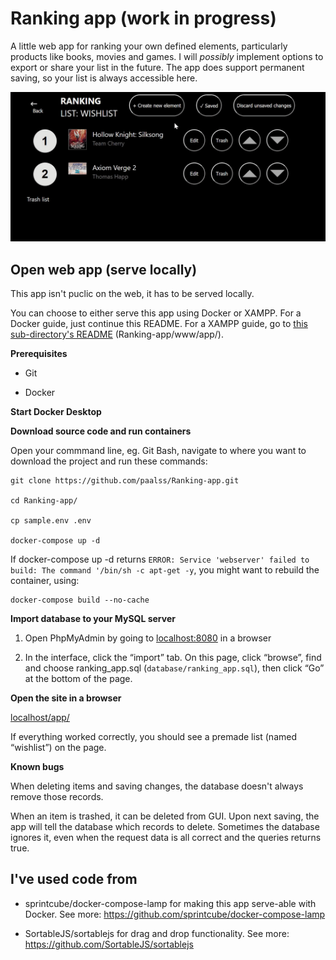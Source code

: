 # Ranking app (work in progress)
A little web app for ranking your own defined elements, particularly products like books, movies and games. I will *possibly* implement options to export or share your list in the future. The app does support permanent saving, so your list is always accessible here.

![App_interaction](www/app/images/app/app-recording1.gif)

## Open web app (serve locally)
This app isn't puclic on the web, it has to be served locally.

You can choose to either serve this app using Docker or XAMPP. For a Docker guide, just continue this README. For a XAMPP guide, go to [this sub-directory's README](https://github.com/paalss/Ranking-app/blob/master/www/app/README.md) (Ranking-app/www/app/).

**Prerequisites**

* Git

* Docker

**Start Docker Desktop**

**Download source code and run containers**

Open your commmand line, eg. Git Bash, navigate to where you want to download the project and run these commands:

```
git clone https://github.com/paalss/Ranking-app.git

cd Ranking-app/

cp sample.env .env

docker-compose up -d
```

If docker-compose up -d returns `ERROR: Service 'webserver' failed to build: The command '/bin/sh -c apt-get -y`, you might want to rebuild the container, using:

```
docker-compose build --no-cache
```

**Import database to your MySQL server**

1. Open PhpMyAdmin by going to [localhost:8080](http://localhost:8080) in a browser

2. In the interface, click the “import” tab. On this page, click “browse”, find and choose ranking_app.sql (`database/ranking_app.sql`), then click “Go” at the bottom of the page.

**Open the site in a browser**

[localhost/app/](http://localhost/app/)

If everything worked correctly, you should see a premade list (named “wishlist”) on the page.

**Known bugs**

When deleting items and saving changes, the database doesn't always remove those records.

When an item is trashed, it can be deleted from GUI. Upon next saving, the app will tell the database which records to delete. Sometimes the database ignores it, even when the request data is all correct and the queries returns true.

<!-- ## Run automatic tests (jest&puppeteer)

**Navigate to the app folder and install the dependencies**

```
cd www/app/
npm install
```

**Run tests**

```
npm test
``` -->

## I've used code from 
* sprintcube/docker-compose-lamp for making this app serve-able with Docker. See more: https://github.com/sprintcube/docker-compose-lamp

* SortableJS/sortablejs for drag and drop functionality. See more: https://github.com/SortableJS/sortablejs